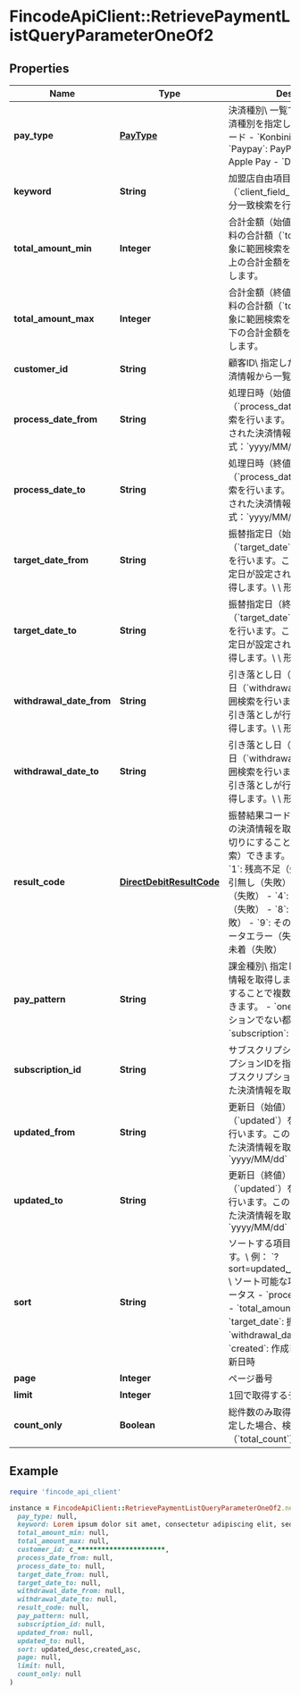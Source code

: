 # FincodeApiClient::RetrievePaymentListQueryParameterOneOf2

## Properties

| Name | Type | Description | Notes |
| ---- | ---- | ----------- | ----- |
| **pay_type** | [**PayType**](PayType.md) | 決済種別\\ 一覧で取得する対象の決済種別を指定します。  - &#x60;Card&#x60;: カード - &#x60;Konbini&#x60;: コンビニ決済 - &#x60;Paypay&#x60;: PayPay - &#x60;Applepay&#x60;: Apple Pay - &#x60;Directdebit&#x60;: 口座振替  |  |
| **keyword** | **String** | 加盟店自由項目1 ~ 3（&#x60;client_field_*&#x60;）を対象とした部分一致検索を行います。  | [optional] |
| **total_amount_min** | **Integer** | 合計金額（始値）\\ 利用金額と税送料の合計額（&#x60;total_amount&#x60;）を対象に範囲検索を行います。この値以上の合計金額を持つ決済情報を取得します。  | [optional] |
| **total_amount_max** | **Integer** | 合計金額（終値）\\ 利用金額と税送料の合計額（&#x60;total_amount&#x60;）を対象に範囲検索を行います。この値以下の合計金額を持つ決済情報を取得します。  | [optional] |
| **customer_id** | **String** | 顧客ID\\ 指定した顧客IDに紐づく決済情報から一覧で取得します。  | [optional] |
| **process_date_from** | **String** | 処理日時（始値）\\ 処理日時（&#x60;process_date&#x60;）を対象に範囲検索を行います。この日付以降に処理された決済情報を取得します。\\ \\ 形式：&#x60;yyyy/MM/dd&#x60;  | [optional] |
| **process_date_to** | **String** | 処理日時（終値）\\ 処理日時（&#x60;process_date&#x60;）を対象に範囲検索を行います。この日付以前に処理された決済情報を取得します。\\ \\ 形式：&#x60;yyyy/MM/dd&#x60;  | [optional] |
| **target_date_from** | **String** | 振替指定日（始値）\\ 振替指定日（&#x60;target_date&#x60;）を対象に範囲検索を行います。この日付以降に振替指定日が設定されている決済情報を取得します。\\ \\ 形式： &#x60;yyyy/MM/dd&#x60;  | [optional] |
| **target_date_to** | **String** | 振替指定日（終値）\\ 振替指定日（&#x60;target_date&#x60;）を対象に範囲検索を行います。この日付以前に振替指定日が設定されている決済情報を取得します。\\ \\ 形式： &#x60;yyyy/MM/dd&#x60;  | [optional] |
| **withdrawal_date_from** | **String** | 引き落とし日（始値）\\ 引き落とし日（&#x60;withdrawal_date&#x60;）を対象に範囲検索を行います。この日付以降に引き落としが行われた決済情報を取得します。\\ \\ 形式： &#x60;yyyy/MM/dd&#x60;  | [optional] |
| **withdrawal_date_to** | **String** | 引き落とし日（終値）\\ 引き落とし日（&#x60;withdrawal_date&#x60;）を対象に範囲検索を行います。この日付以前に引き落としが行われた決済情報を取得します。\\ \\ 形式： &#x60;yyyy/MM/dd&#x60;  | [optional] |
| **result_code** | [**DirectDebitResultCode**](DirectDebitResultCode.md) | 振替結果コード\\ 指定した振替結果の決済情報を取得します。カンマ区切りにすることで複数指定（OR検索）できます。  - &#x60;0&#x60;: 振替成功 - &#x60;1&#x60;: 残高不足（失敗） - &#x60;2&#x60;: 預金取引無し（失敗） - &#x60;3&#x60;: 購入者事由（失敗） - &#x60;4&#x60;: 依頼書未着・不備（失敗） - &#x60;8&#x60;: ショップ事由（失敗） - &#x60;9&#x60;: その他（失敗） - &#x60;E&#x60;: データエラー（失敗） - &#x60;N&#x60;: 振替結果未着（失敗）  | [optional] |
| **pay_pattern** | **String** | 課金種別\\ 指定した課金種別の決済情報を取得します。カンマ区切りにすることで複数指定（OR検索）できます。  - &#x60;onetime&#x60;: サブスクリプションでない都度払い - &#x60;subscription&#x60;: サブスクリプション  | [optional] |
| **subscription_id** | **String** | サブスクリプションID\\ サブスクリプションIDを指定して、指定したサブスクリプションによって作成された決済情報を取得します。  | [optional] |
| **updated_from** | **String** | 更新日（始値）\\ \\ 更新日時（&#x60;updated&#x60;）を対象に範囲検索を行います。この日付以降に更新された決済情報を取得します。\\ 形式：&#x60;yyyy/MM/dd&#x60;  | [optional] |
| **updated_to** | **String** | 更新日（終値）\\ \\ 更新日時（&#x60;updated&#x60;）を対象に範囲検索を行います。この日付以前に更新された決済情報を取得します。\\ 形式：&#x60;yyyy/MM/dd&#x60;  | [optional] |
| **sort** | **String** | ソートする項目と順序を指定します。\\ 例： &#x60;?sort&#x3D;updated␣desc,created␣asc&#x60;\\ \\ ソート可能な項目  - &#x60;status&#x60;: ステータス - &#x60;process_data&#x60;: 処理日時 - &#x60;total_amount&#x60;: 合計金額 - &#x60;target_date&#x60;: 振替指定日 - &#x60;withdrawal_date&#x60;: 引き落とし日 - &#x60;created&#x60;: 作成日時 - &#x60;updated&#x60;: 更新日時  | [optional] |
| **page** | **Integer** | ページ番号 | [optional] |
| **limit** | **Integer** | 1回で取得するデータの最大件数 | [optional] |
| **count_only** | **Boolean** | 総件数のみ取得するか。\\ &#x60;true&#x60;を指定した場合、検索結果の総件数（&#x60;total_count&#x60;）のみ取得します。  | [optional] |

## Example

```ruby
require 'fincode_api_client'

instance = FincodeApiClient::RetrievePaymentListQueryParameterOneOf2.new(
  pay_type: null,
  keyword: Lorem ipsum dolor sit amet, consectetur adipiscing elit, sed do eiusmod tempor incididunt ut labore,
  total_amount_min: null,
  total_amount_max: null,
  customer_id: c_**********************,
  process_date_from: null,
  process_date_to: null,
  target_date_from: null,
  target_date_to: null,
  withdrawal_date_from: null,
  withdrawal_date_to: null,
  result_code: null,
  pay_pattern: null,
  subscription_id: null,
  updated_from: null,
  updated_to: null,
  sort: updated␣desc,created␣asc,
  page: null,
  limit: null,
  count_only: null
)
```


